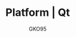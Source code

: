 ---
name: Qt
lang: en
layout: docs
author: GKO95
category: Platform
title: "Platform | Qt"
logo: "/assets/images/logo/logo-qt.png"
summary: "."
order: 0x01
---
